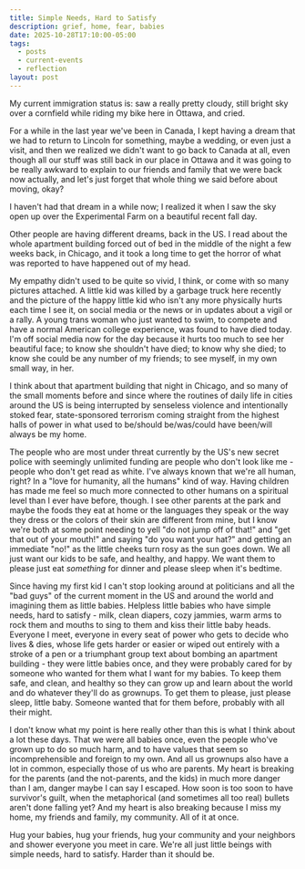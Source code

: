 ```yaml
---
title: Simple Needs, Hard to Satisfy
description: grief, home, fear, babies
date: 2025-10-28T17:10:00-05:00
tags:
  - posts
  - current-events
  - reflection
layout: post
---
```

My current immigration status is: saw a really pretty cloudy, still bright sky over a cornfield while riding my bike here in Ottawa, and cried. 

For a while in the last year we've been in Canada, I kept having a dream that we had to return to Lincoln for something, maybe a wedding, or even just a visit, and then we realized we didn't want to go back to Canada at all, even though all our stuff was still back in our place in Ottawa and it was going to be really awkward to explain to our friends and family that we were back now actually, and let's just forget that whole thing we said before about moving, okay?

I haven't had that dream in a while now; I realized it when I saw the sky open up over the Experimental Farm on a beautiful recent fall day. 

Other people are having different dreams, back in the US. I read about the whole apartment building forced out of bed in the middle of the night a few weeks back, in Chicago, and it took a long time to get the horror of what was reported to have happened out of my head.

My empathy didn't used to be quite so vivid, I think, or come with so many pictures attached. A little kid was killed by a garbage truck here recently and the picture of the happy little kid who isn't any more physically hurts each time I see it, on social media or the news or in updates about a vigil or a rally. A young trans woman who just wanted to swim, to compete and have a normal American college experience, was found to have died today. I'm off social media now for the day because it hurts too much to see her beautiful face; to know she shouldn't have died; to know why she died; to know she could be any number of my friends; to see myself, in my own small way, in her.

I think about that apartment building that night in Chicago, and so many of the small moments before and since where the routines of daily life in cities around the US is being interrupted by senseless violence and intentionally stoked fear, state-sponsored terrorism coming straight from the highest halls of power in what used to be/should be/was/could have been/will always be my home. 

The people who are most under threat currently by the US's new secret police with seemingly unlimited funding are people who don't look like me - people who don't get read as white. I've always known that we're all human, right? In a "love for humanity, all the humans" kind of way. Having children has made me feel so much more connected to other humans on a spiritual level than I ever have before, though. I see other parents at the park and maybe the foods they eat at home or the languages they speak or the way they dress or the colors of their skin are different from mine, but I know we're both at some point needing to yell "do not jump off of that!" and "get that out of your mouth!" and saying "do you want your hat?" and getting an immediate "no!" as the little cheeks turn rosy as the sun goes down. We all just want our kids to be safe, and healthy, and happy. We want them to please just eat _something_ for dinner and please sleep when it's bedtime.

Since having my first kid I can't stop looking around at politicians and all the "bad guys" of the current moment in the US and around the world and imagining them as little babies. Helpless little babies who have simple needs, hard to satisfy - milk, clean diapers, cozy jammies, warm arms to rock them and mouths to sing to them and kiss their little baby heads. Everyone I meet, everyone in every seat of power who gets to decide who lives & dies, whose life gets harder or easier or wiped out entirely with a stroke of a pen or a triumphant group text about bombing an apartment building - they were little babies once, and they were probably cared for by someone who wanted for them what I want for my babies. To keep them safe, and clean, and healthy so they can grow up and learn about the world and do whatever they'll do as grownups. To get them to please, just please sleep, little baby. Someone wanted that for them before, probably with all their might.

I don't know what my point is here really other than this is what I think about a lot these days. That we were all babies once, even the people who've grown up to do so much harm, and to have values that seem so incomprehensible and foreign to my own. And all us grownups also have a lot in common, especially those of us who are parents. My heart is breaking for the parents (and the not-parents, and the kids) in much more danger than I am, danger maybe I can say I escaped. How soon is too soon to have survivor's guilt, when the metaphorical (and sometimes all too real) bullets aren't done falling yet? And my heart is also breaking because I miss my home, my friends and family, my community. All of it at once. 

Hug your babies, hug your friends, hug your community and your neighbors and shower everyone you meet in care. We're all just little beings with simple needs, hard to satisfy. Harder than it should be.


